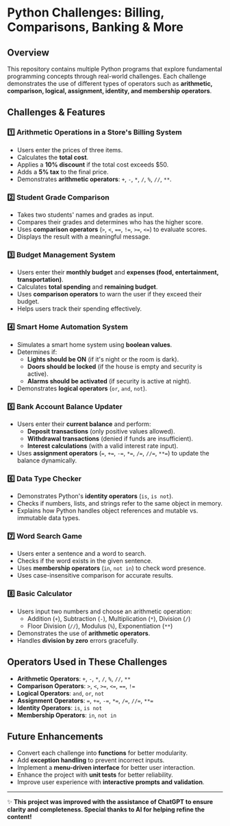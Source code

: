 # Python Challenges: Billing, Comparisons, Banking & More

## Overview

This repository contains multiple Python programs that explore fundamental programming concepts through real-world challenges. Each challenge demonstrates the use of different types of operators such as **arithmetic, comparison, logical, assignment, identity, and membership operators**.

## Challenges & Features

### 1️⃣ Arithmetic Operations in a Store's Billing System

- Users enter the prices of three items.
- Calculates the **total cost**.
- Applies a **10% discount** if the total cost exceeds \$50.
- Adds a **5% tax** to the final price.
- Demonstrates **arithmetic operators**: `+`, `-`, `*`, `/`, `%`, `//`, `**`.

### 2️⃣ Student Grade Comparison

- Takes two students' names and grades as input.
- Compares their grades and determines who has the higher score.
- Uses **comparison operators** (`>`, `<`, `==`, `!=`, `>=`, `<=`) to evaluate scores.
- Displays the result with a meaningful message.

### 3️⃣ Budget Management System

- Users enter their **monthly budget** and **expenses (food, entertainment, transportation)**.
- Calculates **total spending** and **remaining budget**.
- Uses **comparison operators** to warn the user if they exceed their budget.
- Helps users track their spending effectively.

### 4️⃣ Smart Home Automation System

- Simulates a smart home system using **boolean values**.
- Determines if:
  - **Lights should be ON** (if it's night or the room is dark).
  - **Doors should be locked** (if the house is empty and security is active).
  - **Alarms should be activated** (if security is active at night).
- Demonstrates **logical operators** (`or`, `and`, `not`).

### 5️⃣ Bank Account Balance Updater

- Users enter their **current balance** and perform:
  - **Deposit transactions** (only positive values allowed).
  - **Withdrawal transactions** (denied if funds are insufficient).
  - **Interest calculations** (with a valid interest rate input).
- Uses **assignment operators** (`=`, `+=`, `-=`, `*=`, `/=`, `//=`, `**=`) to update the balance dynamically.

### 6️⃣ Data Type Checker

- Demonstrates Python's **identity operators** (`is`, `is not`).
- Checks if numbers, lists, and strings refer to the same object in memory.
- Explains how Python handles object references and mutable vs. immutable data types.

### 7️⃣ Word Search Game

- Users enter a sentence and a word to search.
- Checks if the word exists in the given sentence.
- Uses **membership operators** (`in`, `not in`) to check word presence.
- Uses case-insensitive comparison for accurate results.

### 8️⃣ Basic Calculator

- Users input two numbers and choose an arithmetic operation:
  - Addition (`+`), Subtraction (`-`), Multiplication (`*`), Division (`/`)
  - Floor Division (`//`), Modulus (`%`), Exponentiation (`**`)
- Demonstrates the use of **arithmetic operators**.
- Handles **division by zero** errors gracefully.

## Operators Used in These Challenges

- **Arithmetic Operators**: `+`, `-`, `*`, `/`, `%`, `//`, `**`
- **Comparison Operators**: `>`, `<`, `>=`, `<=`, `==`, `!=`
- **Logical Operators**: `and`, `or`, `not`
- **Assignment Operators**: `=`, `+=`, `-=`, `*=`, `/=`, `//=`, `**=`
- **Identity Operators**: `is`, `is not`
- **Membership Operators**: `in`, `not in`

## Future Enhancements

- Convert each challenge into **functions** for better modularity.
- Add **exception handling** to prevent incorrect inputs.
- Implement a **menu-driven interface** for better user interaction.
- Enhance the project with **unit tests** for better reliability.
- Improve user experience with **interactive prompts and validation**.

---

✨ **This project was improved with the assistance of ChatGPT to ensure clarity and completeness. Special thanks to AI for helping refine the content!**

